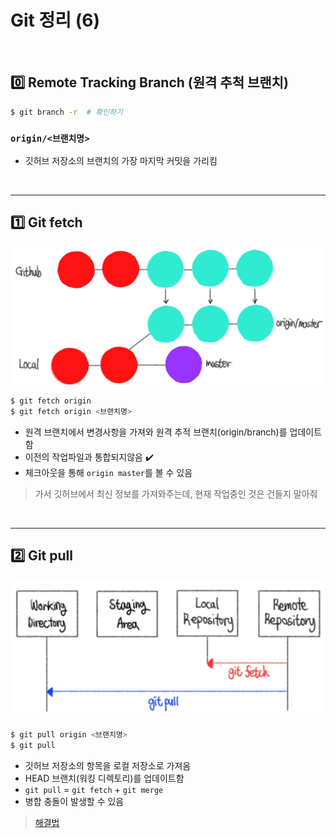 # Git 정리 (6) 

​    

## 0️⃣ Remote Tracking Branch  (원격 추척 브랜치)

```bash
$ git branch -r  # 확인하기
```

### `origin/<브랜치명>`

- 깃허브 저장소의 브랜치의 가장 마지막 커밋을 가리킴

​    

---

## 1️⃣ Git fetch

![](Git(6).assets/fetch_pull.jpg)

```bash
$ git fetch origin
$ git fetch origin <브랜치명>
```

- 원격 브랜치에서 변경사항을 가져와 원격 추적 브랜치(origin/branch)를 업데이트함
- 이전의 작업파일과 통합되지않음 ✔️
- 체크아웃을 통해 `origin master`를 볼 수 있음

> 가서 깃허브에서 최신 정보를 가져와주는데, 현재 작업중인 것은 건들지 말아줘

​    

---

## 2️⃣ Git pull

![pull](Git(6).assets/pull.jpg)

```bash
$ git pull origin <브랜치명>
$ git pull
```

- 깃허브 저장소의 항목을 로컬 저장소로 가져옴
- HEAD 브랜치(워킹 디렉토리)를  업데이트함
- `git pull` = `git fetch` + `git merge`
- 병합 충돌이 발생할 수 있음

> [해결법](./Git(3).md)

